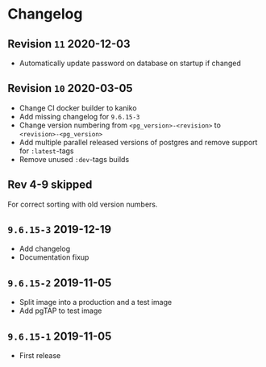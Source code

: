 # Changelog
## Revision `11` 2020-12-03

* Automatically update password on database on startup if changed

## Revision `10` 2020-03-05
* Change CI docker builder to kaniko
* Add missing changelog for `9.6.15-3`
* Change version numbering from `<pg_version>-<revision>` to
  `<revision>-<pg_version>`
* Add multiple parallel released versions of postgres and remove support for
  `:latest`-tags
* Remove unused `:dev`-tags builds

## Rev 4-9 skipped
For correct sorting with old version numbers.

## `9.6.15-3` 2019-12-19
* Add changelog
* Documentation fixup

## `9.6.15-2` 2019-11-05
* Split image into a production and a test image
* Add pgTAP to test image

## `9.6.15-1` 2019-11-05
* First release

